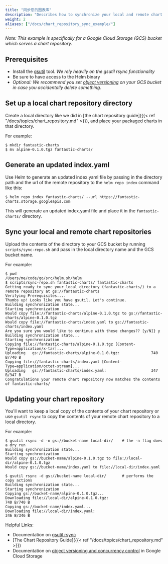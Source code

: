 ```yaml
---
title: "同步您的图表库"
description: "Describes how to synchronize your local and remote chart repositories."
weight: 2
aliases: ["/docs/chart_repository_sync_example/"]
---
```


_Note: This example is specifically for a Google Cloud Storage (GCS) bucket
which serves a chart repository._

## Prerequisites

- Install the [gsutil](https://cloud.google.com/storage/docs/gsutil) tool. _We
  rely heavily on the gsutil rsync functionality_
- Be sure to have access to the Helm binary
- _Optional: We recommend you set [object
  versioning](https://cloud.google.com/storage/docs/gsutil/addlhelp/ObjectVersioningandConcurrencyControl#top_of_page)
  on your GCS bucket in case you accidentally delete something._

## Set up a local chart repository directory

Create a local directory like we did in [the chart repository
guide]({{< ref "/docs/topics/chart_repository.md" >}}), and place your packaged charts in that directory.

For example:

```console
$ mkdir fantastic-charts
$ mv alpine-0.1.0.tgz fantastic-charts/
```

## Generate an updated index.yaml

Use Helm to generate an updated index.yaml file by passing in the directory path
and the url of the remote repository to the `helm repo index` command like this:

```console
$ helm repo index fantastic-charts/ --url https://fantastic-charts.storage.googleapis.com
```

This will generate an updated index.yaml file and place it in the
`fantastic-charts/` directory.

## Sync your local and remote chart repositories

Upload the contents of the directory to your GCS bucket by running
`scripts/sync-repo.sh` and pass in the local directory name and the GCS bucket
name.

For example:

```console
$ pwd
/Users/me/code/go/src/helm.sh/helm
$ scripts/sync-repo.sh fantastic-charts/ fantastic-charts
Getting ready to sync your local directory (fantastic-charts/) to a remote repository at gs://fantastic-charts
Verifying Prerequisites....
Thumbs up! Looks like you have gsutil. Let's continue.
Building synchronization state...
Starting synchronization
Would copy file://fantastic-charts/alpine-0.1.0.tgz to gs://fantastic-charts/alpine-0.1.0.tgz
Would copy file://fantastic-charts/index.yaml to gs://fantastic-charts/index.yaml
Are you sure you would like to continue with these changes?? [y/N]} y
Building synchronization state...
Starting synchronization
Copying file://fantastic-charts/alpine-0.1.0.tgz [Content-Type=application/x-tar]...
Uploading   gs://fantastic-charts/alpine-0.1.0.tgz:              740 B/740 B
Copying file://fantastic-charts/index.yaml [Content-Type=application/octet-stream]...
Uploading   gs://fantastic-charts/index.yaml:                    347 B/347 B
Congratulations your remote chart repository now matches the contents of fantastic-charts/
```

## Updating your chart repository

You'll want to keep a local copy of the contents of your chart repository or use
`gsutil rsync` to copy the contents of your remote chart repository to a local
directory.

For example:

```console
$ gsutil rsync -d -n gs://bucket-name local-dir/    # the -n flag does a dry run
Building synchronization state...
Starting synchronization
Would copy gs://bucket-name/alpine-0.1.0.tgz to file://local-dir/alpine-0.1.0.tgz
Would copy gs://bucket-name/index.yaml to file://local-dir/index.yaml

$ gsutil rsync -d gs://bucket-name local-dir/       # performs the copy actions
Building synchronization state...
Starting synchronization
Copying gs://bucket-name/alpine-0.1.0.tgz...
Downloading file://local-dir/alpine-0.1.0.tgz:                        740 B/740 B
Copying gs://bucket-name/index.yaml...
Downloading file://local-dir/index.yaml:                              346 B/346 B
```

Helpful Links:

- Documentation on [gsutil
  rsync](https://cloud.google.com/storage/docs/gsutil/commands/rsync#description)
- [The Chart Repository Guide]({{< ref "/docs/topics/chart_repository.md" >}})
- Documentation on [object versioning and concurrency
  control](https://cloud.google.com/storage/docs/gsutil/addlhelp/ObjectVersioningandConcurrencyControl#overview)
  in Google Cloud Storage
